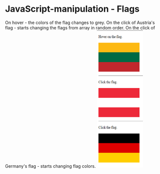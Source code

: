 # JavaScript-manipulation - Flags

On hover - the colors of the flag changes to grey.
On the click of Austria's flag - starts changing the flags from array in random order.
On the click of Germany's flag - starts changing flag colors.
<img src="pics/Capture.PNG" height=450 width=150>
